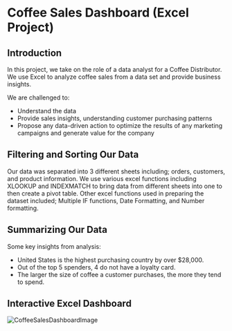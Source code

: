 # Coffee Sales Dashboard (Excel Project)

## Introduction
In this project, we take on the role of a data analyst for a Coffee Distributor. We use Excel to analyze coffee sales from a data set and provide business insights.

We are challenged to:
* Understand the data
* Provide sales insights, understanding customer purchasing patterns
* Propose any data-driven action to optimize the results of any marketing campaigns and generate value for the company

## Filtering and Sorting Our Data
Our data was separated into 3 different sheets including; orders, customers, and product information. We use various excel functions including
XLOOKUP and  INDEXMATCH to bring data from different sheets into one to then create a pivot table. Other excel functions used in preparing the dataset included; Multiple IF functions, Date Formatting, and Number formatting.

## Summarizing Our Data
Some key insights from analysis:
* United States is the highest purchasing country by over $28,000.
* Out of the top 5 spenders, 4 do not have a loyalty card.
* The larger the size of coffee a customer purchases, the more they tend to spend.

## Interactive Excel Dashboard
![CoffeeSalesDashboardImage](https://github.com/reyyeezy/CoffeeSalesDashboard/assets/40923068/6844ecdd-08a6-4ee6-997b-95379dd73f6f)
